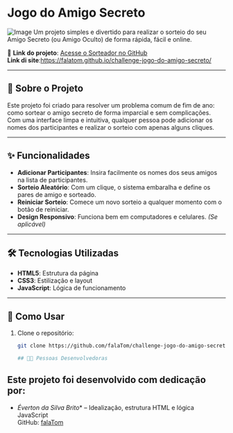 # Jogo do Amigo Secreto
![Image](https://github.com/user-attachments/assets/1fa2f9d3-3fe4-4ce7-b02b-9b5420c485dc)
Um projeto simples e divertido para realizar o sorteio do seu Amigo Secreto (ou Amigo Oculto) de forma rápida, fácil e online.

🔗 **Link do projeto**: [Acesse o Sorteador no GitHub](https://github.com/falaTom/challenge-jogo-do-amigo-secreto)  
    **Link di site**:https://falatom.github.io/challenge-jogo-do-amigo-secreto/

---

## 🎯 Sobre o Projeto

Este projeto foi criado para resolver um problema comum de fim de ano: como sortear o amigo secreto de forma imparcial e sem complicações.  
Com uma interface limpa e intuitiva, qualquer pessoa pode adicionar os nomes dos participantes e realizar o sorteio com apenas alguns cliques.

---

## ✨ Funcionalidades

- **Adicionar Participantes**: Insira facilmente os nomes dos seus amigos na lista de participantes.  
- **Sorteio Aleatório**: Com um clique, o sistema embaralha e define os pares de amigo e sorteado.  
- **Reiniciar Sorteio**: Comece um novo sorteio a qualquer momento com o botão de reiniciar.  
- **Design Responsivo**: Funciona bem em computadores e celulares. *(Se aplicável)*

---

## 🛠️ Tecnologias Utilizadas

- **HTML5**: Estrutura da página  
- **CSS3**: Estilização e layout  
- **JavaScript**: Lógica de funcionamento

---

## 🚀 Como Usar

1. Clone o repositório:  
   ```bash
   git clone https://github.com/falaTom/challenge-jogo-do-amigo-secreto.git

   ## 👩‍💻 Pessoas Desenvolvedoras

## Este projeto foi desenvolvido com dedicação por:

- *Éverton da Silva Brito** – Idealização, estrutura HTML e lógica JavaScript  
  GitHub: [falaTom](https://github.com/falaTom)


